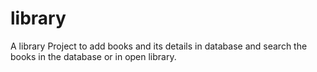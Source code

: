 # library
A library Project to add books and its details in database and search the books in the database or in open library.
